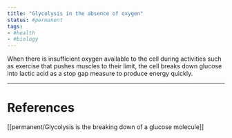 ```yaml
---
title: "Glycolysis in the absence of oxygen"
status: #permanent
tags: 
- #health 
- #biology
---
```


When there is insufficient oxygen available to the cell during activities such as exercise that pushes muscles to their limit, the cell breaks down glucose into lactic acid as a stop gap measure to produce energy quickly.

---
# References

[[permanent/Glycolysis is the breaking down of a glucose molecule]]